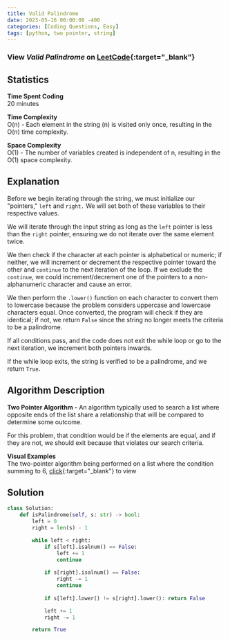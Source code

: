 ```yaml
---
title: Valid Palindrome
date: 2023-05-16 00:00:00 -400
categories: [Coding Questions, Easy]
tags: [python, two pointer, string]
---
```



### View *Valid Palindrome* on [LeetCode](https://leetcode.com/problems/valid-palindrome/){:target="_blank"}

## Statistics  

**Time Spent Coding**  
20 minutes

**Time Complexity**  
O(n) - Each element in the string (n) is visited only once, resulting in the O(n) time complexity.

**Space Complexity**  
O(1) - The number of variables created is independent of n, resulting in the O(1) space complexity.

## Explanation
Before we begin iterating through the string, we must initialize our "pointers," `left` and `right.` We will set both of these variables to their respective values.

We will iterate through the input string as long as the `left` pointer is less than the `right` pointer, ensuring we do not iterate over the same element twice.

We then check if the character at each pointer is alphabetical or numeric; if neither, we will increment or decrement the respective pointer toward the other and `continue` to the next iteration of the loop. If we exclude the `continue`, we could increment/decrement one of the pointers to a non-alphanumeric character and cause an error.

We then perform the `.lower()` function on each character to convert them to lowercase because the problem considers uppercase and lowercase characters equal. Once converted, the program will check if they are identical; if not, we return `False` since the string no longer meets the criteria to be a palindrome.

If all conditions pass, and the code does not exit the while loop or go to the next iteration, we increment both pointers inwards.

If the while loop exits, the string is verified to be a palindrome, and we return `True`.

## Algorithm Description

**Two Pointer Algorithm -** An algorithm typically used to search a list where opposite ends of the list share a relationship that will be compared to determine some outcome.

For this problem, that condition would be if the elements are equal, and if they are not, we should exit because that violates our search criteria.

**Visual Examples**  
The two-pointer algorithm being performed on a list where the condition summing to 6, [click](https://usblog.teamblind.com/wp-content/uploads/2022/06/Two-Pointers-Coding-Interview-Problem.png){:target="_blank"} to view  

## Solution  

```python
class Solution:
    def isPalindrome(self, s: str) -> bool:
        left = 0
        right = len(s) - 1

        while left < right:
            if s[left].isalnum() == False: 
                left += 1 
                continue
                
            if s[right].isalnum() == False: 
                right -= 1
                continue
                
            if s[left].lower() != s[right].lower(): return False

            left += 1
            right -= 1

        return True
```
